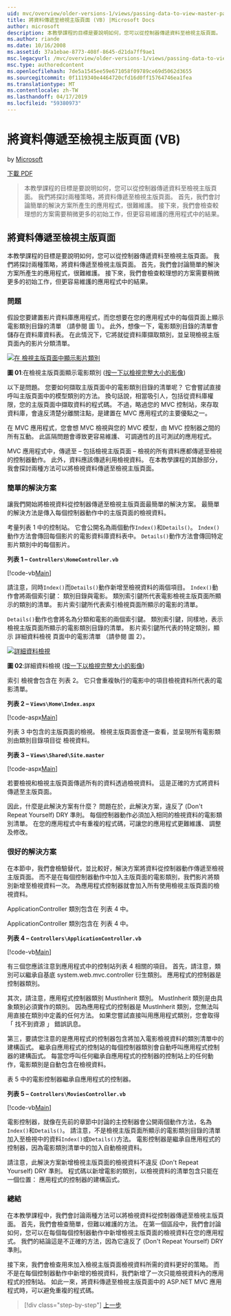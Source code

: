 ```yaml
---
uid: mvc/overview/older-versions-1/views/passing-data-to-view-master-pages-vb
title: 將資料傳遞至檢視主版頁面 (VB) |Microsoft Docs
author: microsoft
description: 本教學課程的目標是要說明如何，您可以從控制器傳遞資料至檢視主版頁面。 我們將探討兩種策略，將資料傳遞至檢視 m...
ms.author: riande
ms.date: 10/16/2008
ms.assetid: 37a1ebae-8773-408f-8645-d21da7ff9ae1
msc.legacyurl: /mvc/overview/older-versions-1/views/passing-data-to-view-master-pages-vb
msc.type: authoredcontent
ms.openlocfilehash: 7de5a1545ee59e671058f09789ce69d5062d3655
ms.sourcegitcommit: 0f1119340e4464720cfd16d0ff15764746ea1fea
ms.translationtype: MT
ms.contentlocale: zh-TW
ms.lasthandoff: 04/17/2019
ms.locfileid: "59380973"
---
```

# <a name="passing-data-to-view-master-pages-vb"></a>將資料傳遞至檢視主版頁面 (VB)

by [Microsoft](https://github.com/microsoft)

[下載 PDF](http://download.microsoft.com/download/e/f/3/ef3f2ff6-7424-48f7-bdaa-180ef64c3490/ASPNET_MVC_Tutorial_13_VB.pdf)

> 本教學課程的目標是要說明如何，您可以從控制器傳遞資料至檢視主版頁面。 我們將探討兩種策略，將資料傳遞至檢視主版頁面。 首先，我們會討論簡單的解決方案所產生的應用程式，很難維護。 接下來，我們會檢查較理想的方案需要稍微更多的初始工作，但更容易維護的應用程式中的結果。


## <a name="passing-data-to-view-master-pages"></a>將資料傳遞至檢視主版頁面

本教學課程的目標是要說明如何，您可以從控制器傳遞資料至檢視主版頁面。 我們將探討兩種策略，將資料傳遞至檢視主版頁面。 首先，我們會討論簡單的解決方案所產生的應用程式，很難維護。 接下來，我們會檢查較理想的方案需要稍微更多的初始工作，但更容易維護的應用程式中的結果。

### <a name="the-problem"></a>問題

假設您要建置影片資料庫應用程式，而您想要在您的應用程式中的每個頁面上顯示電影類別目錄的清單 （請參閱 圖 1）。 此外，想像一下，電影類別目錄的清單會儲存在資料庫資料表。 在此情況下，它將就從資料庫擷取類別，並呈現檢視主版頁面內的影片分類清單。


[![在 檢視主版頁面中顯示影片類別](passing-data-to-view-master-pages-vb/_static/image2.png)](passing-data-to-view-master-pages-vb/_static/image1.png)

**圖 01**:在檢視主版頁面顯示電影類別 ([按一下以檢視完整大小的影像](passing-data-to-view-master-pages-vb/_static/image3.png))


以下是問題。 您要如何擷取主版頁面中的電影類別目錄的清單呢？ 它會嘗試直接呼叫主版頁面中的模型類別的方法。 換句話說，相當吸引人，包括從資料庫權限，您的主版頁面中擷取資料的程式碼。 不過，略過您的 MVC 控制站，來存取資料庫，會違反清楚分離關注點，是建置在 MVC 應用程式的主要優點之一。

在 MVC 應用程式，您會想 MVC 檢視與您的 MVC 模型，由 MVC 控制器之間的所有互動。 此區隔問題會導致更容易維護、 可調適性的且可測試的應用程式。

MVC 應用程式中，傳遞至 – 包括檢視主版頁面 – 檢視的所有資料應都傳遞至檢視的控制器動作。 此外，資料應該傳遞利用檢視資料。 在本教學課程的其餘部分，我會探討兩種方法可以將檢視資料傳遞至檢視主版頁面。

### <a name="the-simple-solution"></a>簡單的解決方案

讓我們開始將檢視資料從控制器傳遞至檢視主版頁面最簡單的解決方案。 最簡單的解決方法是傳入每個控制器動作中的主版頁面的檢視資料。

考量列表 1 中的控制站。 它會公開名為兩個動作`Index()`和`Details()`。 `Index()`動作方法會傳回每個影片的電影資料庫資料表中。 `Details()`動作方法會傳回特定影片類別中的每個影片。

**列表 1 – `Controllers\HomeController.vb`**

[!code-vb[Main](passing-data-to-view-master-pages-vb/samples/sample1.vb)]

請注意，同時`Index()`而`Details()`動作新增至檢視資料的兩個項目。 `Index()`動作會將兩個索引鍵： 類別目錄與電影。 類別索引鍵所代表電影檢視主版頁面所顯示的類別的清單。 影片索引鍵所代表索引檢視頁面所顯示的電影的清單。

`Details()`動作也會將名為分類和電影的兩個索引鍵。 類別索引鍵，同樣地，表示檢視主版頁面所顯示的電影類別目錄的清單。 影片索引鍵所代表的特定類別，顯示 詳細資料檢視 頁面中的電影清單 （請參閱 圖 2）。


[![詳細資料檢視](passing-data-to-view-master-pages-vb/_static/image5.png)](passing-data-to-view-master-pages-vb/_static/image4.png)

**圖 02**:詳細資料檢視 ([按一下以檢視完整大小的影像](passing-data-to-view-master-pages-vb/_static/image6.png))


索引 檢視會包含在 列表 2。 它只會重複執行的電影中的項目檢視資料所代表的電影清單。

**列表 2 – `Views\Home\Index.aspx`**

[!code-aspx[Main](passing-data-to-view-master-pages-vb/samples/sample2.aspx)]

列表 3 中包含的主版頁面的檢視。 檢視主版頁面會逐一查看，並呈現所有電影類別由類別目錄項目從 檢視資料。

**列表 3 – `Views\Shared\Site.master`**

[!code-aspx[Main](passing-data-to-view-master-pages-vb/samples/sample3.aspx)]

若要檢視和檢視主版頁面傳遞所有的資料透過檢視資料。 這是正確的方式將資料傳遞至主版頁面。

因此，什麼是此解決方案有什麼？ 問題在於，此解決方案，違反了 (Don't Repeat Yourself) DRY 準則。 每個控制器動作必須加入相同的檢視資料的電影類別清單。 在您的應用程式中有重複的程式碼，可讓您的應用程式更難維護、 調整及修改。

### <a name="the-good-solution"></a>很好的解決方案

在本節中，我們會檢驗替代，並比較好，解決方案將資料從控制器動作傳遞至檢視主版頁面。 而不是在每個控制器動作中加入主版頁面的電影類別，我們影片將類別新增至檢視資料一次。 為應用程式控制器就會加入所有使用檢視主版頁面的檢視資料。

ApplicationController 類別包含在 列表 4 中。

ApplicationController 類別包含在 列表 4 中。

**列表 4 – `Controllers\ApplicationController.vb`**

[!code-vb[Main](passing-data-to-view-master-pages-vb/samples/sample4.vb)]

有三個您應該注意到應用程式中的控制站列表 4 相關的項目。 首先，請注意，類別可以繼承自基底 system.web.mvc.controller 衍生類別。 應用程式的控制器是控制器類別。

其次，請注意，應用程式控制器類別 MustInherit 類別。 MustInherit 類別是由具象類別必須實作的類別。 因為應用程式的控制器是 MustInherit 類別，您無法叫用直接在類別中定義的任何方法。 如果您嘗試直接叫用應用程式類別，您會取得 「 找不到資源 」 錯誤訊息。

第三，要請您注意的是應用程式的控制器包含將加入電影檢視資料的類別清單中的建構函式。 繼承自應用程式的控制站的每個控制器類別會自動呼叫應用程式控制器的建構函式。 每當您呼叫任何繼承自應用程式的控制器的控制站上的任何動作，電影類別是自動包含在檢視資料。

表 5 中的電影控制器繼承自應用程式的控制器。

**列表 5 – `Controllers\MoviesController.vb`**

[!code-vb[Main](passing-data-to-view-master-pages-vb/samples/sample5.vb)]

電影控制器，就像在先前的章節中討論的主控制器會公開兩個動作方法，名為`Index()`和`Details()`。 請注意，不是檢視主版頁面所顯示的電影類別目錄的清單加入至檢視中的資料`Index()`或`Details()`方法。 電影控制器是繼承自應用程式的控制器，因為電影類別清單中的加入自動檢視資料。

請注意，此解決方案新增檢視主版頁面的檢視資料不違反 (Don't Repeat Yourself) DRY 準則。 程式碼以新增電影的類別，以檢視資料的清單包含只能在一個位置： 應用程式的控制器的建構函式。

### <a name="summary"></a>總結

在本教學課程中，我們會討論兩種方法可以將檢視資料從控制器傳遞至檢視主版頁面。 首先，我們會檢查簡單，但難以維護的方法。 在第一個區段中，我們會討論如何，您可以在每個每個控制器動作中新增檢視主版頁面的檢視資料在您的應用程式。 我們的結論這是不正確的方法，因為它違反了 (Don't Repeat Yourself) DRY 準則。

接下來，我們會檢查用來加入檢視主版頁面檢視資料所需的資料更好的策略。 而不是在每個控制器動作中新增的檢視資料，我們新增了一次只能檢視資料內的應用程式的控制站。 如此一來，將資料傳遞至檢視主版頁面中的 ASP.NET MVC 應用程式時，可以避免重複的程式碼。

> [!div class="step-by-step"]
> [上一步](creating-page-layouts-with-view-master-pages-vb.md)
